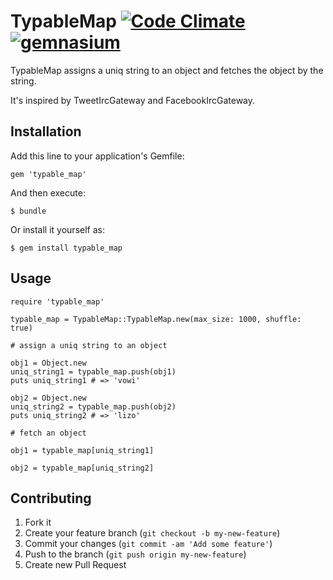 # TypableMap [![Code Climate](https://codeclimate.com/github/yono/typable_map.png)](https://codeclimate.com/github/yono/typable_map) [![gemnasium](https://gemnasium.com/yono/typable_map.png)](https://gemnasium.com/yono/typable_map.png)

TypableMap assigns a uniq string to an object and fetches the object by the string.

It's inspired by TweetIrcGateway and FacebookIrcGateway.

## Installation

Add this line to your application's Gemfile:

    gem 'typable_map'

And then execute:

    $ bundle

Or install it yourself as:

    $ gem install typable_map

## Usage

    require 'typable_map'

    typable_map = TypableMap::TypableMap.new(max_size: 1000, shuffle: true)

    # assign a uniq string to an object

    obj1 = Object.new
    uniq_string1 = typable_map.push(obj1)
    puts uniq_string1 # => 'vowi'

    obj2 = Object.new
    uniq_string2 = typable_map.push(obj2)
    puts uniq_string2 # => 'lizo'

    # fetch an object

    obj1 = typable_map[uniq_string1]

    obj2 = typable_map[uniq_string2]

## Contributing

1. Fork it
2. Create your feature branch (`git checkout -b my-new-feature`)
3. Commit your changes (`git commit -am 'Add some feature'`)
4. Push to the branch (`git push origin my-new-feature`)
5. Create new Pull Request
